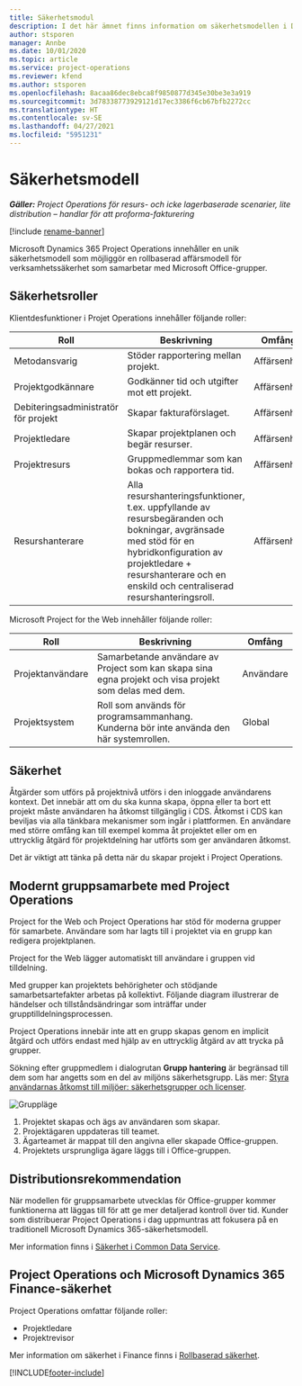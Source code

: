 ```yaml
---
title: Säkerhetsmodul
description: I det här ämnet finns information om säkerhetsmodellen i Dynamics 365 Project Operations.
author: stsporen
manager: Annbe
ms.date: 10/01/2020
ms.topic: article
ms.service: project-operations
ms.reviewer: kfend
ms.author: stsporen
ms.openlocfilehash: 8acaa86dec8ebca8f9850877d345e30be3e3a919
ms.sourcegitcommit: 3d78338773929121d17ec3386f6cb67bfb2272cc
ms.translationtype: HT
ms.contentlocale: sv-SE
ms.lasthandoff: 04/27/2021
ms.locfileid: "5951231"
---
```

# <a name="security-model"></a>Säkerhetsmodell

_**Gäller:** Project Operations för resurs- och icke lagerbaserade scenarier, lite distribution – handlar för att proforma-fakturering_

[!include [rename-banner](~/includes/cc-data-platform-banner.md)]

Microsoft Dynamics 365 Project Operations innehåller en unik säkerhetsmodell som möjliggör en rollbaserad affärsmodell för verksamhetssäkerhet som samarbetar med Microsoft Office-grupper. 


## <a name="security-roles"></a>Säkerhetsroller
Klientdesfunktioner i Projet Operations innehåller följande roller:

| Roll                          | Beskrivning                                                                                                                                                                 | Omfång |
|-------------------------------|-----------------------------------------------------------------------------------------------------------------------------------------------------------------------------|------|
| Metodansvarig              | Stöder rapportering mellan projekt.                                                                                                            | Affärsenhet              |
| Projektgodkännare              | Godkänner tid och utgifter mot ett projekt.                                                                                                                              | Affärsenhet |
| Debiteringsadministratör för projekt | Skapar fakturaförslaget.                                                                                                                                                 | Affärsenhet |
| Projektledare               | Skapar projektplanen och begär resurser.                                                                                                                              | Affärsenhet |
| Projektresurs              | Gruppmedlemmar som kan bokas och rapportera tid.                                                                                                          | Affärsenhet|
| Resurshanterare              | Alla resurshanteringsfunktioner, t.ex. uppfyllande av resursbegäranden och bokningar, avgränsade med stöd för en hybridkonfiguration av projektledare + resurshanterare och en enskild och centraliserad resurshanteringsroll. | Affärsenhet |


Microsoft Project for the Web innehåller följande roller:

| Roll           | Beskrivning                                                                                                        | Omfång  |
|----------------|--------------------------------------------------------------------------------------------------------------------|--------|
| Projektanvändare   | Samarbetande användare av Project som kan skapa sina egna projekt och visa projekt som delas med dem. | Användare   |
| Projektsystem | Roll som används för programsammanhang. Kunderna bör inte använda den här systemrollen.                                    | Global |

## <a name="security-enforcement"></a>Säkerhet
Åtgärder som utförs på projektnivå utförs i den inloggade användarens kontext. Det innebär att om du ska kunna skapa, öppna eller ta bort ett projekt måste användaren ha åtkomst tillgänglig i CDS. Åtkomst i CDS kan beviljas via alla tänkbara mekanismer som ingår i plattformen. En användare med större omfång kan till exempel komma åt projektet eller om en uttrycklig åtgärd för projektdelning har utförts som ger användaren åtkomst.

Det är viktigt att tänka på detta när du skapar projekt i Project Operations.

## <a name="modern-group-collaboration-with-project-operations"></a>Modernt gruppsamarbete med Project Operations
Project for the Web och Project Operations har stöd för moderna grupper för samarbete. Användare som har lagts till i projektet via en grupp kan redigera projektplanen.

Project for the Web lägger automatiskt till användare i gruppen vid tilldelning.

Med grupper kan projektets behörigheter och stödjande samarbetsartefakter arbetas på kollektivt. Följande diagram illustrerar de händelser och tillståndsändringar som inträffar under grupptilldelningsprocessen.

Project Operations innebär inte att en grupp skapas genom en implicit åtgärd och utförs endast med hjälp av en uttrycklig åtgärd av att trycka på grupper.

Sökning efter gruppmedlem i dialogrutan **Grupp hantering** är begränsad till dem som har angetts som en del av miljöns säkerhetsgrupp. Läs mer: [Styra användarnas åtkomst till miljöer: säkerhetsgrupper och licenser](/power-platform/admin/control-user-access).

![Gruppläge](./media/groupsmode.png)

1. Projektet skapas och ägs av användaren som skapar.
2. Projektägaren uppdateras till teamet.
3. Ägarteamet är mappat till den angivna eller skapade Office-gruppen.
4. Projektets ursprungliga ägare läggs till i Office-gruppen.

## <a name="deployment-recommendation"></a>Distributionsrekommendation
När modellen för gruppsamarbete utvecklas för Office-grupper kommer funktionerna att läggas till för att ge mer detaljerad kontroll över tid. Kunder som distribuerar Project Operations i dag uppmuntras att fokusera på en traditionell Microsoft Dynamics 365-säkerhetsmodell.

Mer information finns i [Säkerhet i Common Data Service](/power-platform/admin/wp-security).

## <a name="project-operations-and-microsoft-dynamics-365-finance-security"></a>Project Operations och Microsoft Dynamics 365 Finance-säkerhet
Project Operations omfattar följande roller:

- Projektledare
- Projektrevisor

Mer information om säkerhet i Finance finns i [Rollbaserad säkerhet](/dynamics365/fin-ops-core/dev-itpro/sysadmin/role-based-security).




[!INCLUDE[footer-include](../includes/footer-banner.md)]